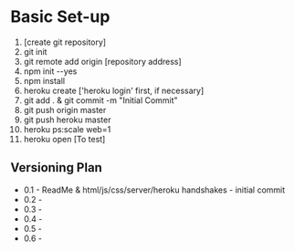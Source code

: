 Basic Set-up
============

1) [create git repository]
2) git init
3) git remote add origin [repository address]
4) npm init --yes
5) npm install
6) heroku create ['heroku login' first, if necessary]
7) git add . & git commit -m "Initial Commit"
8) git push origin master
9) git push heroku master
10) heroku ps:scale web=1
11) heroku open [To test]


Versioning Plan
---------------
* 0.1 - ReadMe & html/js/css/server/heroku handshakes - initial commit
* 0.2 -
* 0.3 -
* 0.4 -
* 0.5 -
* 0.6 -
